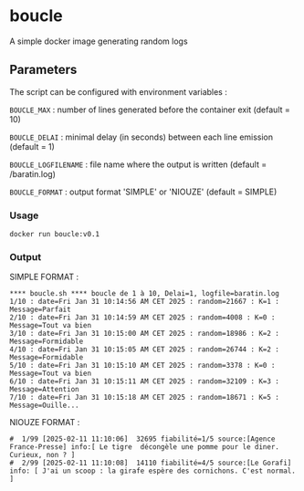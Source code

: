 # boucle
A simple docker image generating random logs


## Parameters

The script can be configured with environment variables :

`BOUCLE_MAX`  : number of lines generated before the container exit  (default = 10)

`BOUCLE_DELAI` : minimal delay (in seconds) between each line emission  (default = 1)

`BOUCLE_LOGFILENAME` : file name where the output is written  (default = /baratin.log)

`BOUCLE_FORMAT` :  output format 'SIMPLE' or  'NIOUZE'  (default = SIMPLE)

### Usage
```
docker run boucle:v0.1
```

### Output

SIMPLE FORMAT :
```
**** boucle.sh **** boucle de 1 à 10, Delai=1, logfile=baratin.log
1/10 : date=Fri Jan 31 10:14:56 AM CET 2025 : random=21667 : K=1 : Message=Parfait
2/10 : date=Fri Jan 31 10:14:59 AM CET 2025 : random=4008 : K=0 : Message=Tout va bien
3/10 : date=Fri Jan 31 10:15:00 AM CET 2025 : random=18986 : K=2 : Message=Formidable
4/10 : date=Fri Jan 31 10:15:05 AM CET 2025 : random=26744 : K=2 : Message=Formidable
5/10 : date=Fri Jan 31 10:15:10 AM CET 2025 : random=3378 : K=0 : Message=Tout va bien
6/10 : date=Fri Jan 31 10:15:11 AM CET 2025 : random=32109 : K=3 : Message=Attention
7/10 : date=Fri Jan 31 10:15:18 AM CET 2025 : random=18671 : K=5 : Message=Ouille...
```

NIOUZE FORMAT :
```
#  1/99 [2025-02-11 11:10:06]  32695 fiabilité=1/5 source:[Agence France-Presse] info:[ Le tigre  décongèle une pomme pour le diner. Curieux, non ? ]
#  2/99 [2025-02-11 11:10:08]  14110 fiabilité=4/5 source:[Le Gorafi] info: [ J'ai un scoop : la girafe espère des cornichons. C'est normal. ]

```

